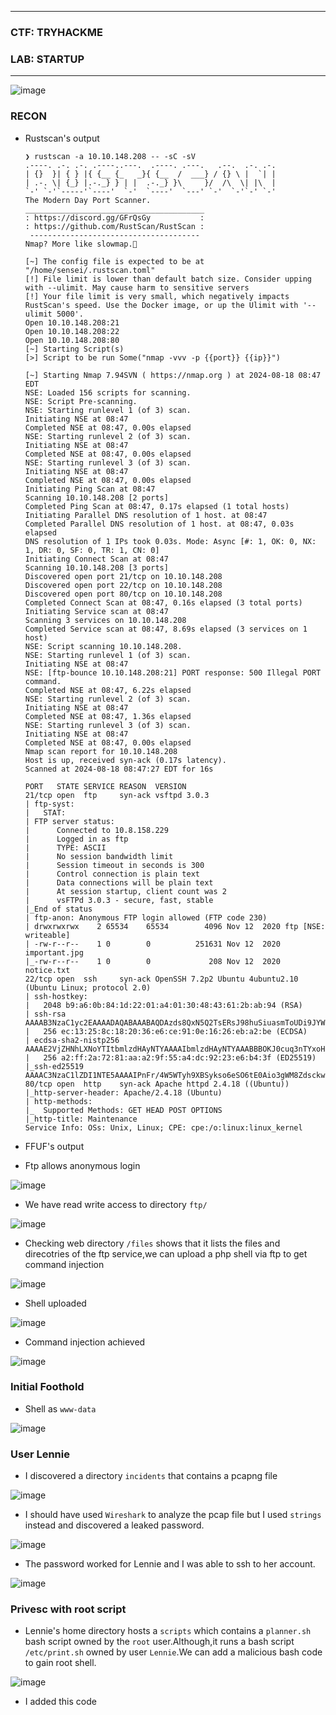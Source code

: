 -------------------

### CTF: TRYHACKME
### LAB: STARTUP

-------------------

![image](https://github.com/user-attachments/assets/9e72f931-43df-4a8d-a1ca-f002a9fa0542)

### RECON

- Rustscan's output

      ❯ rustscan -a 10.10.148.208 -- -sC -sV
      .----. .-. .-. .----..---.  .----. .---.   .--.  .-. .-.
      | {}  }| { } |{ {__ {_   _}{ {__  /  ___} / {} \ |  `| |
      | .-. \| {_} |.-._} } | |  .-._} }\     }/  /\  \| |\  |
      `-' `-'`-----'`----'  `-'  `----'  `---' `-'  `-'`-' `-'
      The Modern Day Port Scanner.
      ________________________________________
      : https://discord.gg/GFrQsGy           :
      : https://github.com/RustScan/RustScan :
       --------------------------------------
      Nmap? More like slowmap.🐢
      
      [~] The config file is expected to be at "/home/sensei/.rustscan.toml"
      [!] File limit is lower than default batch size. Consider upping with --ulimit. May cause harm to sensitive servers
      [!] Your file limit is very small, which negatively impacts RustScan's speed. Use the Docker image, or up the Ulimit with '--ulimit 5000'. 
      Open 10.10.148.208:21
      Open 10.10.148.208:22
      Open 10.10.148.208:80
      [~] Starting Script(s)
      [>] Script to be run Some("nmap -vvv -p {{port}} {{ip}}")
      
      [~] Starting Nmap 7.94SVN ( https://nmap.org ) at 2024-08-18 08:47 EDT
      NSE: Loaded 156 scripts for scanning.
      NSE: Script Pre-scanning.
      NSE: Starting runlevel 1 (of 3) scan.
      Initiating NSE at 08:47
      Completed NSE at 08:47, 0.00s elapsed
      NSE: Starting runlevel 2 (of 3) scan.
      Initiating NSE at 08:47
      Completed NSE at 08:47, 0.00s elapsed
      NSE: Starting runlevel 3 (of 3) scan.
      Initiating NSE at 08:47
      Completed NSE at 08:47, 0.00s elapsed
      Initiating Ping Scan at 08:47
      Scanning 10.10.148.208 [2 ports]
      Completed Ping Scan at 08:47, 0.17s elapsed (1 total hosts)
      Initiating Parallel DNS resolution of 1 host. at 08:47
      Completed Parallel DNS resolution of 1 host. at 08:47, 0.03s elapsed
      DNS resolution of 1 IPs took 0.03s. Mode: Async [#: 1, OK: 0, NX: 1, DR: 0, SF: 0, TR: 1, CN: 0]
      Initiating Connect Scan at 08:47
      Scanning 10.10.148.208 [3 ports]
      Discovered open port 21/tcp on 10.10.148.208
      Discovered open port 22/tcp on 10.10.148.208
      Discovered open port 80/tcp on 10.10.148.208
      Completed Connect Scan at 08:47, 0.16s elapsed (3 total ports)
      Initiating Service scan at 08:47
      Scanning 3 services on 10.10.148.208
      Completed Service scan at 08:47, 8.69s elapsed (3 services on 1 host)
      NSE: Script scanning 10.10.148.208.
      NSE: Starting runlevel 1 (of 3) scan.
      Initiating NSE at 08:47
      NSE: [ftp-bounce 10.10.148.208:21] PORT response: 500 Illegal PORT command.
      Completed NSE at 08:47, 6.22s elapsed
      NSE: Starting runlevel 2 (of 3) scan.
      Initiating NSE at 08:47
      Completed NSE at 08:47, 1.36s elapsed
      NSE: Starting runlevel 3 (of 3) scan.
      Initiating NSE at 08:47
      Completed NSE at 08:47, 0.00s elapsed
      Nmap scan report for 10.10.148.208
      Host is up, received syn-ack (0.17s latency).
      Scanned at 2024-08-18 08:47:27 EDT for 16s
      
      PORT   STATE SERVICE REASON  VERSION
      21/tcp open  ftp     syn-ack vsftpd 3.0.3
      | ftp-syst: 
      |   STAT: 
      | FTP server status:
      |      Connected to 10.8.158.229
      |      Logged in as ftp
      |      TYPE: ASCII
      |      No session bandwidth limit
      |      Session timeout in seconds is 300
      |      Control connection is plain text
      |      Data connections will be plain text
      |      At session startup, client count was 2
      |      vsFTPd 3.0.3 - secure, fast, stable
      |_End of status
      | ftp-anon: Anonymous FTP login allowed (FTP code 230)
      | drwxrwxrwx    2 65534    65534        4096 Nov 12  2020 ftp [NSE: writeable]
      | -rw-r--r--    1 0        0          251631 Nov 12  2020 important.jpg
      |_-rw-r--r--    1 0        0             208 Nov 12  2020 notice.txt
      22/tcp open  ssh     syn-ack OpenSSH 7.2p2 Ubuntu 4ubuntu2.10 (Ubuntu Linux; protocol 2.0)
      | ssh-hostkey: 
      |   2048 b9:a6:0b:84:1d:22:01:a4:01:30:48:43:61:2b:ab:94 (RSA)
      | ssh-rsa AAAAB3NzaC1yc2EAAAADAQABAAABAQDAzds8QxN5Q2TsERsJ98huSiuasmToUDi9JYWVegfTMV4Fn7t6/2ENm/9uYblUv+pLBnYeGo3XQGV23foZIIVMlLaC6ulYwuDOxy6KtHauVMlPRvYQd77xSCUqcM1ov9d00Y2y5eb7S6E7zIQCGFhm/jj5ui6bcr6wAIYtfpJ8UXnlHg5f/mJgwwAteQoUtxVgQWPsmfcmWvhreJ0/BF0kZJqi6uJUfOZHoUm4woJ15UYioryT6ZIw/ORL6l/LXy2RlhySNWi6P9y8UXrgKdViIlNCun7Cz80Cfc16za/8cdlthD1czxm4m5hSVwYYQK3C7mDZ0/jung0/AJzl48X1
      |   256 ec:13:25:8c:18:20:36:e6:ce:91:0e:16:26:eb:a2:be (ECDSA)
      | ecdsa-sha2-nistp256 AAAAE2VjZHNhLXNoYTItbmlzdHAyNTYAAAAIbmlzdHAyNTYAAABBBOKJ0cuq3nTYxoHlMcS3xvNisI5sKawbZHhAamhgDZTM989wIUonhYU19Jty5+fUoJKbaPIEBeMmA32XhHy+Y+E=
      |   256 a2:ff:2a:72:81:aa:a2:9f:55:a4:dc:92:23:e6:b4:3f (ED25519)
      |_ssh-ed25519 AAAAC3NzaC1lZDI1NTE5AAAAIPnFr/4W5WTyh9XBSykso6eSO6tE0Aio3gWM8Zdsckwo
      80/tcp open  http    syn-ack Apache httpd 2.4.18 ((Ubuntu))
      |_http-server-header: Apache/2.4.18 (Ubuntu)
      | http-methods: 
      |_  Supported Methods: GET HEAD POST OPTIONS
      |_http-title: Maintenance
      Service Info: OSs: Unix, Linux; CPE: cpe:/o:linux:linux_kernel


- FFUF's output

- Ftp allows anonymous login

![image](https://github.com/user-attachments/assets/8d1a416b-ec07-4acf-94da-54441c908fbc)

- We have read write access to directory `ftp/`

![image](https://github.com/user-attachments/assets/250ec664-05b8-4b52-b73c-1515207ec9b6)

- Checking web directory `/files` shows that it lists the files and direcotries of the ftp service,we can upload a php shell via ftp to get command injection

![image](https://github.com/user-attachments/assets/3b3ce1dc-75da-4213-bffc-ed8609ee8bd9)

- Shell uploaded

![image](https://github.com/user-attachments/assets/7fbc6b58-a5dd-429a-80ce-efcdc9c1114d)

- Command injection achieved

![image](https://github.com/user-attachments/assets/49efff70-56ff-4448-88c9-b40183a22990)

### Initial Foothold

- Shell as `www-data`

![image](https://github.com/user-attachments/assets/1d2c6f15-62b6-4354-956b-933c8ef76658)

### User Lennie

- I discovered a directory `incidents` that contains a pcapng  file

![image](https://github.com/user-attachments/assets/afe2f78b-dc24-4247-af2a-e0226a599f39)

- I should have used `Wireshark` to analyze the pcap file but I used `strings` instead and discovered a leaked password.

![image](https://github.com/user-attachments/assets/97f1af41-bdd6-4243-94b3-e7f651650cc4)

- The password worked for Lennie and I was able to ssh to her account.

![image](https://github.com/user-attachments/assets/bdab5f79-cf22-4345-a22d-157cfd9dab2f)

### Privesc with root script

- Lennie's home directory hosts a `scripts` which contains a `planner.sh` bash script owned by the `root` user.Although,it runs a bash script
`/etc/print.sh` owned by user `Lennie`.We can add a malicious bash code to gain root shell.

![image](https://github.com/user-attachments/assets/326be5e7-2b9d-474f-a7e8-47a49ccb99a9)

- I added this code










